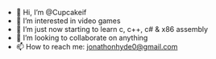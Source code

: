 - 👋 Hi, I’m @Cupcakeif
- 👀 I’m interested in video games
- 🌱 I’m just now starting to learn c, c++, c# & x86 assembly
- 💞️ I’m looking to collaborate on anything
- 📫 How to reach me: jonathonhyde0@gmail.com

<!---
Cupcakeif/Cupcakeif is a ✨ special ✨ repository because its `README.md` (this file) appears on your GitHub profile.
You can click the Preview link to take a look at your changes.
--->
